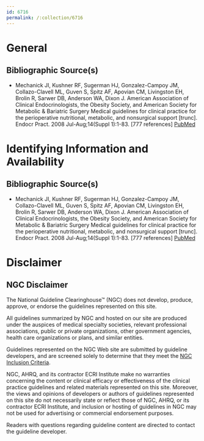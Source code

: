 ```yaml
---
id: 6716
permalink: /:collection/6716
---
```


# General

## Bibliographic Source(s)

- Mechanick JI, Kushner RF, Sugerman HJ, Gonzalez-Campoy JM, Collazo-Clavell ML, Guven S, Spitz AF, Apovian CM, Livingston EH, Brolin R, Sarwer DB, Anderson WA, Dixon J. American Association of Clinical Endocrinologists, the Obesity Society, and American Society for Metabolic & Bariatric Surgery Medical guidelines for clinical practice for the perioperative nutritional, metabolic, and nonsurgical support [trunc]. Endocr Pract. 2008 Jul-Aug;14(Suppl 1):1-83. [777 references] [ PubMed ](http://www.ncbi.nlm.nih.gov/entrez/query.fcgi?cmd=Retrieve&db=pubmed&dopt=Abstract&list_uids=18723418)

# Identifying Information and Availability

## Bibliographic Source(s)

- Mechanick JI, Kushner RF, Sugerman HJ, Gonzalez-Campoy JM, Collazo-Clavell ML, Guven S, Spitz AF, Apovian CM, Livingston EH, Brolin R, Sarwer DB, Anderson WA, Dixon J. American Association of Clinical Endocrinologists, the Obesity Society, and American Society for Metabolic & Bariatric Surgery Medical guidelines for clinical practice for the perioperative nutritional, metabolic, and nonsurgical support [trunc]. Endocr Pract. 2008 Jul-Aug;14(Suppl 1):1-83. [777 references] [ PubMed ](http://www.ncbi.nlm.nih.gov/entrez/query.fcgi?cmd=Retrieve&db=pubmed&dopt=Abstract&list_uids=18723418)

# Disclaimer

## NGC Disclaimer

The National Guideline Clearinghouse™ (NGC) does not develop, produce, approve, or endorse the guidelines represented on this site.

All guidelines summarized by NGC and hosted on our site are produced under the auspices of medical specialty societies, relevant professional associations, public or private organizations, other government agencies, health care organizations or plans, and similar entities.

Guidelines represented on the NGC Web site are submitted by guideline developers, and are screened solely to determine that they meet the [NGC Inclusion Criteria](/help-and-about/summaries/inclusion-criteria).

NGC, AHRQ, and its contractor ECRI Institute make no warranties concerning the content or clinical efficacy or effectiveness of the clinical practice guidelines and related materials represented on this site. Moreover, the views and opinions of developers or authors of guidelines represented on this site do not necessarily state or reflect those of NGC, AHRQ, or its contractor ECRI Institute, and inclusion or hosting of guidelines in NGC may not be used for advertising or commercial endorsement purposes.

Readers with questions regarding guideline content are directed to contact the guideline developer.

